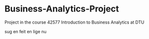 # Business-Analytics-Project
Project in the course 42577 Introduction to Business Analytics at DTU


sug en feit en lige nu